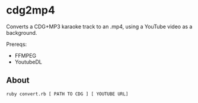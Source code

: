 # cdg2mp4

Converts a CDG+MP3 karaoke track to an .mp4, using a YouTube video as a
background.

Prereqs:

* FFMPEG
* YoutubeDL

## About

`ruby convert.rb [ PATH TO CDG ] [ YOUTUBE URL]`
